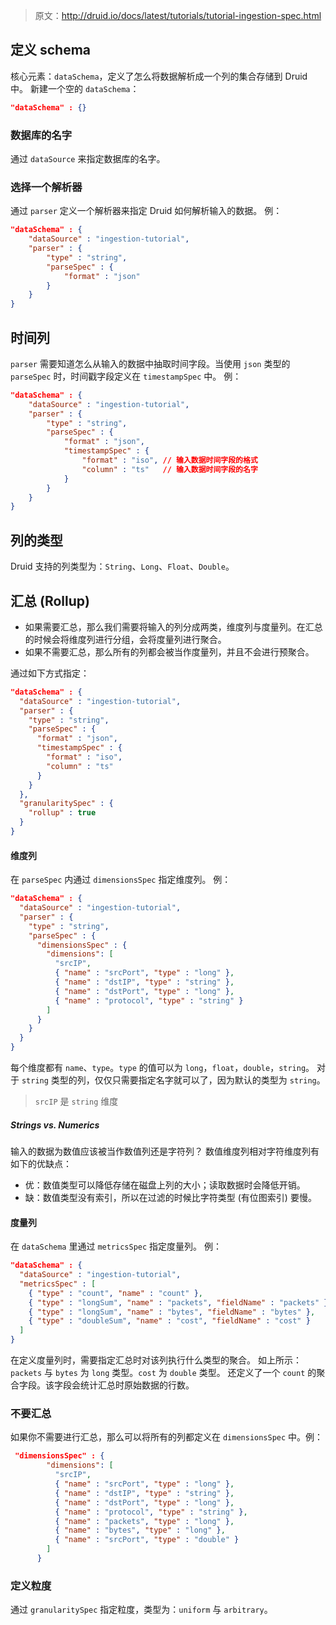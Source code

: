 >   原文：http://druid.io/docs/latest/tutorials/tutorial-ingestion-spec.html

## 定义 schema

核心元素：`dataSchema`，定义了怎么将数据解析成一个列的集合存储到 Druid 中。
新建一个空的 `dataSchema`：

```json
"dataSchema" : {}
```

### 数据库的名字

通过 `dataSource` 来指定数据库的名字。

### 选择一个解析器

通过 `parser` 定义一个解析器来指定 Druid 如何解析输入的数据。
例：

```json
"dataSchema" : {
    "dataSource" : "ingestion-tutorial",
    "parser" : {
        "type" : "string",
        "parseSpec" : {
            "format" : "json"
        }
    }
}
```

## 时间列

`parser` 需要知道怎么从输入的数据中抽取时间字段。当使用 `json` 类型的 `parseSpec` 时，时间戳字段定义在 `timestampSpec` 中。
例：

```json
"dataSchema" : {
    "dataSource" : "ingestion-tutorial",
    "parser" : {
        "type" : "string",
        "parseSpec" : {
            "format" : "json",
            "timestampSpec" : {
                "format" : "iso", // 输入数据时间字段的格式
                "column" : "ts"   // 输入数据时间字段的名字
            }
        }
    }
}
```

## 列的类型

Druid 支持的列类型为：`String`、`Long`、`Float`、`Double`。

## 汇总 (Rollup)

-   如果需要汇总，那么我们需要将输入的列分成两类，维度列与度量列。在汇总的时候会将维度列进行分组，会将度量列进行聚合。
-   如果不需要汇总，那么所有的列都会被当作度量列，并且不会进行预聚合。

通过如下方式指定：

```json
"dataSchema" : {
  "dataSource" : "ingestion-tutorial",
  "parser" : {
    "type" : "string",
    "parseSpec" : {
      "format" : "json",
      "timestampSpec" : {
        "format" : "iso",
        "column" : "ts"
      }
    }
  },
  "granularitySpec" : {
    "rollup" : true
  }
}
```

#### 维度列

在 `parseSpec` 内通过 `dimensionsSpec` 指定维度列。
例：

```json
"dataSchema" : {
  "dataSource" : "ingestion-tutorial",
  "parser" : {
    "type" : "string",
    "parseSpec" : {
      "dimensionsSpec" : {
        "dimensions": [
          "srcIP",
          { "name" : "srcPort", "type" : "long" },
          { "name" : "dstIP", "type" : "string" },
          { "name" : "dstPort", "type" : "long" },
          { "name" : "protocol", "type" : "string" }
        ]
      }
    }
  }
}
```

每个维度都有 `name`、`type`。`type` 的值可以为 `long`，`float`，`double`，`string`。
对于 `string` 类型的列，仅仅只需要指定名字就可以了，因为默认的类型为 `string`。

>   `srcIP` 是 `string` 维度

##### Strings vs. Numerics

输入的数据为数值应该被当作数值列还是字符列？
数值维度列相对字符维度列有如下的优缺点：

-   优：数值类型可以降低存储在磁盘上列的大小；读取数据时会降低开销。
-   缺：数值类型没有索引，所以在过滤的时候比字符类型 (有位图索引) 要慢。

#### 度量列

在 `dataSchema` 里通过 `metricsSpec` 指定度量列。
例：

```json
"dataSchema" : {
  "dataSource" : "ingestion-tutorial",
  "metricsSpec" : [
    { "type" : "count", "name" : "count" },
    { "type" : "longSum", "name" : "packets", "fieldName" : "packets" },
    { "type" : "longSum", "name" : "bytes", "fieldName" : "bytes" },
    { "type" : "doubleSum", "name" : "cost", "fieldName" : "cost" }
  ]
}
```

在定义度量列时，需要指定汇总时对该列执行什么类型的聚合。
如上所示：`packets` 与 `bytes` 为 `long` 类型。`cost` 为 `double` 类型。
还定义了一个 `count` 的聚合字段。该字段会统计汇总时原始数据的行数。

### 不要汇总

如果你不需要进行汇总，那么可以将所有的列都定义在 `dimensionsSpec` 中。例：

```json
 "dimensionsSpec" : {
        "dimensions": [
          "srcIP",
          { "name" : "srcPort", "type" : "long" },
          { "name" : "dstIP", "type" : "string" },
          { "name" : "dstPort", "type" : "long" },
          { "name" : "protocol", "type" : "string" },
          { "name" : "packets", "type" : "long" },
          { "name" : "bytes", "type" : "long" },
          { "name" : "srcPort", "type" : "double" }
        ]
      }
```

### 定义粒度

通过 `granularitySpec` 指定粒度，类型为：`uniform` 与 `arbitrary`。





